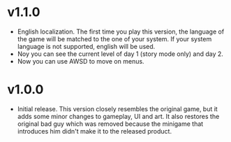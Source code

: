 # v1.1.0

* English localization. The first time you play this version, the language of the
game will be matched to the one of your system. If your system language is 
not supported, english will be used.
* Noy you can see the current level of day 1 (story mode only) and day 2.
* Now you can use AWSD to move on menus.

# v1.0.0

* Initial release. This version closely resembles the original game, 
but it adds some minor changes to gameplay, UI and art. 
It also restores the original bad guy which was removed because the minigame 
that introduces him didn't make it to the released product.
